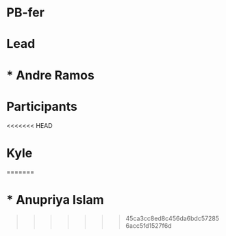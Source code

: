 # PB-fer
# 
# Lead
# * Andre Ramos
# 
# Participants 
<<<<<<< HEAD
#  Kyle
=======
# * Anupriya Islam
>>>>>>> 45ca3cc8ed8c456da6bdc572856acc5fd1527f6d
#
#
#
#
#
